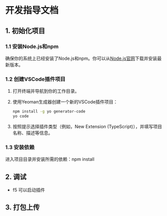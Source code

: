 # 开发指导文档

## 1. 初始化项目

### 1.1 安装Node.js和npm

确保你的系统上已经安装了Node.js和npm。你可以从[Node.js官网](https://nodejs.org/)下载并安装最新版本。

### 1.2 创建VSCode插件项目

1. 打开终端并导航到你的工作目录。
2. 使用Yeoman生成器创建一个新的VSCode插件项目：

    ```bash
    npm install -g yo generator-code
    yo code
    ```

3. 按照提示选择插件类型（例如，New Extension (TypeScript)），并填写项目名称、描述等信息。

### 1.3 安装依赖

进入项目目录并安装所需的依赖：npm install

## 2. 调试

+ f5 可以启动插件

## 3. 打包上传
